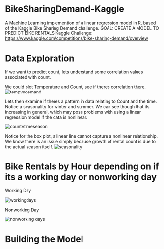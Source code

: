 # BikeSharingDemand-Kaggle
A Machine Learning implemention of a linear regression model in R, based of the Kaggle Bike Sharing Demand challenge.
GOAL: CREATE A MODEL TO PREDICT BIKE RENTALS
Kaggle Challenge: https://www.kaggle.com/competitions/bike-sharing-demand/overview

# Data Exploration
If we want to predict count, lets understand some correlation values associated with count.

We could plot Temperature and Count, see if theres correlation there.
![tempvsdemand](https://github.com/chriscastillo1/BikeSharingDemand-Kaggle/assets/70082335/19694458-4589-4d17-8fe9-664122a97fad)

Lets then examine if theres a pattern in data relating to Count and the time.
Notice a seasonality for winter and summer. We can see though that its increasing in general, which may pose problems with using a linear regression model if the data is nonlinear.

![countvtimeseason](https://github.com/chriscastillo1/BikeSharingDemand-Kaggle/assets/70082335/99a50285-12cf-4618-affd-4454c3050114)

Notice for the box plot, a linear line cannot capture a nonlinear relationship. We know there is an issue simply because growth of rental count is due to the actual season itself.
![seasonality](https://github.com/chriscastillo1/BikeSharingDemand-Kaggle/assets/70082335/0f0ddd66-2d85-44ba-9763-9ec0d0c6bdcf)

# Bike Rentals by Hour depending on if its a working day or nonworking day
Working Day

![workingdays](https://github.com/chriscastillo1/BikeSharingDemand-Kaggle/assets/70082335/406ddd8e-1419-4a1b-bff4-a1ba936309d1)

Nonworking Day

![nonworking days](https://github.com/chriscastillo1/BikeSharingDemand-Kaggle/assets/70082335/31de7c81-f8bb-44b7-a431-ac26b9f7beb9)

# Building the Model
